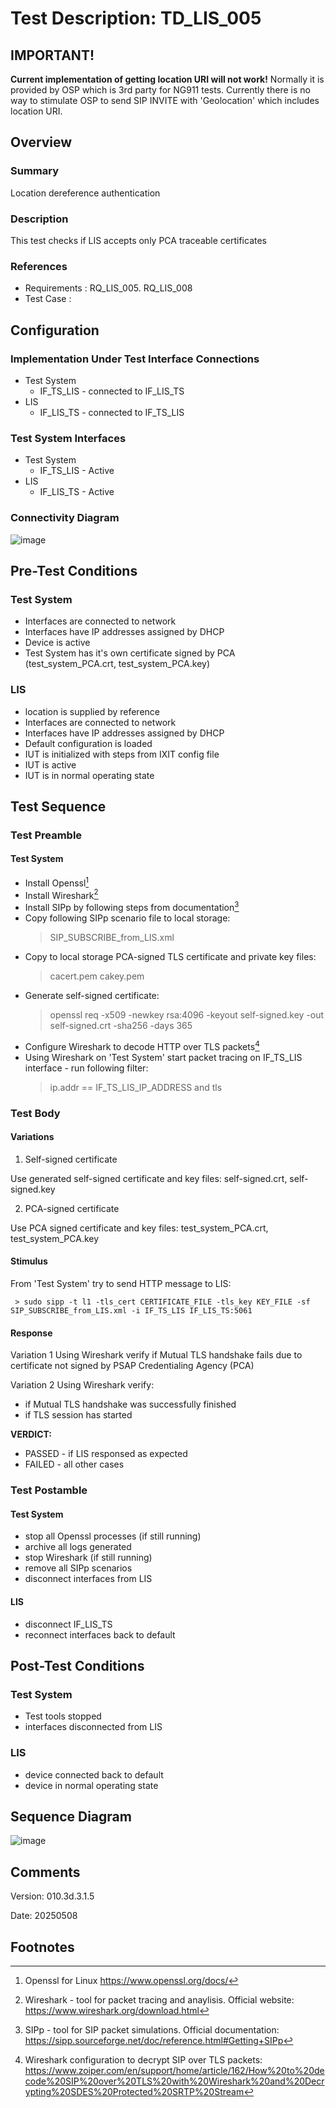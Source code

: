 # Test Description: TD_LIS_005

## IMPORTANT!
**Current implementation of getting location URI will not work!**
Normally it is provided by OSP which is 3rd party for NG911 tests. Currently there is no way to stimulate OSP to send SIP INVITE with 'Geolocation' which includes location URI.


## Overview
### Summary
Location dereference authentication


### Description
This test checks if LIS accepts only PCA traceable certificates

### References
* Requirements : RQ_LIS_005. RQ_LIS_008
* Test Case    : 


## Configuration
### Implementation Under Test Interface Connections
<!-- Identify each of the FEs that are part of the configuration and how they are connected -->
* Test System
  * IF_TS_LIS - connected to IF_LIS_TS
* LIS
  * IF_LIS_TS - connected to IF_TS_LIS 


### Test System Interfaces
<!-- Identify each of the test system interfaces and whether it will be in active or monitor mode -->
* Test System
  * IF_TS_LIS - Active
* LIS
  * IF_LIS_TS - Active


### Connectivity Diagram
<!--
[![](https://mermaid.ink/img/pako:eNpdUMsKgzAQ_BXZs_6AlJ5KQbCX2lMJyNasD2oSiQlFxH_v1khfe5qdmX3OUBlJkELdm0fVonVRfhY64siO5aUo86zYJcmeE0ZMBG30t8bi0EYXGl1UTKMjFZSfykCRln9Vb2lzf7de3RCDIquwk7za_BIEuJYUCUgZSrR3AUIv7EPvTDHpClJnPcXgB4mODh3yKAVpjf3I7ID6aswnJ9k5Y0_h9vUFMVjjm3ZzLE9zz1ja?type=png)](https://mermaid.live/edit#pako:eNpdUMsKgzAQ_BXZs_6AlJ5KQbCX2lMJyNasD2oSiQlFxH_v1khfe5qdmX3OUBlJkELdm0fVonVRfhY64siO5aUo86zYJcmeE0ZMBG30t8bi0EYXGl1UTKMjFZSfykCRln9Vb2lzf7de3RCDIquwk7za_BIEuJYUCUgZSrR3AUIv7EPvTDHpClJnPcXgB4mODh3yKAVpjf3I7ID6aswnJ9k5Y0_h9vUFMVjjm3ZzLE9zz1ja)
-->

![image](https://github.com/user-attachments/assets/8c57e572-b6c6-4815-ba81-bb3109d6d3a7)

## Pre-Test Conditions

### Test System
* Interfaces are connected to network
* Interfaces have IP addresses assigned by DHCP
* Device is active
* Test System has it's own certificate signed by PCA (test_system_PCA.crt, test_system_PCA.key)

### LIS
* location is supplied by reference
* Interfaces are connected to network
* Interfaces have IP addresses assigned by DHCP
* Default configuration is loaded
* IUT is initialized with steps from IXIT config file
* IUT is active
* IUT is in normal operating state


## Test Sequence

### Test Preamble

#### Test System
* Install Openssl[^1]
* Install Wireshark[^2]
* Install SIPp by following steps from documentation[^4]
* Copy following SIPp scenario file to local storage:
  > SIP_SUBSCRIBE_from_LIS.xml
* Copy to local storage PCA-signed TLS certificate and private key files:
  > cacert.pem
  > cakey.pem
* Generate self-signed certificate:
  > openssl req -x509 -newkey rsa:4096 -keyout self-signed.key -out self-signed.crt -sha256 -days 365
* Configure Wireshark to decode HTTP over TLS packets[^3]
* Using Wireshark on 'Test System' start packet tracing on IF_TS_LIS interface - run following filter:
     > ip.addr == IF_TS_LIS_IP_ADDRESS and tls

### Test Body

#### Variations 
1. Self-signed certificate

Use generated self-signed certificate and key files: self-signed.crt, self-signed.key

2. PCA-signed certificate

Use PCA signed certificate and key files: test_system_PCA.crt, test_system_PCA.key

#### Stimulus
From 'Test System' try to send HTTP message to LIS:

     > sudo sipp -t l1 -tls_cert CERTIFICATE_FILE -tls_key KEY_FILE -sf SIP_SUBSCRIBE_from_LIS.xml -i IF_TS_LIS IF_LIS_TS:5061

#### Response

Variation 1
Using Wireshark verify if Mutual TLS handshake fails due to certificate not signed by PSAP Credentialing Agency (PCA)

Variation 2
Using Wireshark verify:
   * if Mutual TLS handshake was successfully finished
   * if TLS session has started


**VERDICT:**
* PASSED - if LIS responsed as expected
* FAILED - all other cases


### Test Postamble
#### Test System
* stop all Openssl processes (if still running)
* archive all logs generated
* stop Wireshark (if still running)
* remove all SIPp scenarios
* disconnect interfaces from LIS

#### LIS
* disconnect IF_LIS_TS
* reconnect interfaces back to default

## Post-Test Conditions 
### Test System 
* Test tools stopped
* interfaces disconnected from LIS

### LIS
* device connected back to default
* device in normal operating state

## Sequence Diagram
<!--
[![](https://mermaid.ink/img/pako:eNrdlMFvmzAUxv-Vp3etEzVxgeBDpSrZtGndDqPqYeJiwQtYA5sZM5VF-d9nSLeka0Xa6ziB_fP3-X3ivR1mJicUOJvNUp0ZvVWFSDVAraw19iZzxrYCtrJqKdUj1NKPjnRGGyULK-sBPjxfjCMwP8nCHbUOkr51VDO4_ZgIuJdWSaeMhsXxwAk2u76-GMF1pUg7-EBVZY6k3_LECS8gITtYnQfXZJ3aqkw6Yqcf8HUopHXsiRRsjKYzVzxqTBrf3SYgKw-_NaLl_xnRRC2fqId3D1kpdfF6Zbgnq7b9GX7UhLVqSn__pKFsmn-vtGpLyv_N6-JpYBOqL_HPVV_yvmmaaqhs-Ac20slpzec0MqzJ1lLlvqF3w-kUXUk1pSj8ay7t9xRTvfec7JxJep2hcLYjhl2T-0QfWxrF2O8MG6m_GVP_gShXfhx8PgyMcW6MCIodPqBYBvOYL8PLIFjF4RWPohXD3i-HfB7wMApiHl_FC873DH-NopfzOFzyyO_xeBGsQs7Qmq4o_9oXdqjk4G1J52TXptMORRztfwP7d3fl?type=png)](https://mermaid.live/edit#pako:eNrdlMFvmzAUxv-Vp3etEzVxgeBDpSrZtGndDqPqYeJiwQtYA5sZM5VF-d9nSLeka0Xa6ziB_fP3-X3ivR1mJicUOJvNUp0ZvVWFSDVAraw19iZzxrYCtrJqKdUj1NKPjnRGGyULK-sBPjxfjCMwP8nCHbUOkr51VDO4_ZgIuJdWSaeMhsXxwAk2u76-GMF1pUg7-EBVZY6k3_LECS8gITtYnQfXZJ3aqkw6Yqcf8HUopHXsiRRsjKYzVzxqTBrf3SYgKw-_NaLl_xnRRC2fqId3D1kpdfF6Zbgnq7b9GX7UhLVqSn__pKFsmn-vtGpLyv_N6-JpYBOqL_HPVV_yvmmaaqhs-Ac20slpzec0MqzJ1lLlvqF3w-kUXUk1pSj8ay7t9xRTvfec7JxJep2hcLYjhl2T-0QfWxrF2O8MG6m_GVP_gShXfhx8PgyMcW6MCIodPqBYBvOYL8PLIFjF4RWPohXD3i-HfB7wMApiHl_FC873DH-NopfzOFzyyO_xeBGsQs7Qmq4o_9oXdqjk4G1J52TXptMORRztfwP7d3fl)
-->

![image](https://github.com/user-attachments/assets/87e86017-cde4-44bc-a151-d8d61f54d1eb)


## Comments

Version:  010.3d.3.1.5

Date:     20250508


## Footnotes
[^1]: Openssl for Linux https://www.openssl.org/docs/
[^2]: Wireshark - tool for packet tracing and anaylisis. Official website: https://www.wireshark.org/download.html
[^3]: Wireshark configuration to decrypt SIP over TLS packets: https://www.zoiper.com/en/support/home/article/162/How%20to%20decode%20SIP%20over%20TLS%20with%20Wireshark%20and%20Decrypting%20SDES%20Protected%20SRTP%20Stream
[^4]: SIPp - tool for SIP packet simulations. Official documentation: https://sipp.sourceforge.net/doc/reference.html#Getting+SIPp
